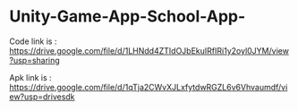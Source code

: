 # Unity-Game-App-School-App-

Code link is : https://drive.google.com/file/d/1LHNdd4ZTIdOJbEkuIRfIRi1y2oyl0JYM/view?usp=sharing

Apk link is : https://drive.google.com/file/d/1qTja2CWvXJLxfytdwRGZL6v6Vhvaumdf/view?usp=drivesdk

